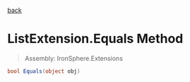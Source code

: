 ﻿

[back](/IronSphere.Extensions/types/ListExtension)

# ListExtension.Equals Method

> Assembly: IronSphere.Extensions

```csharp
bool Equals(object obj)
```



 